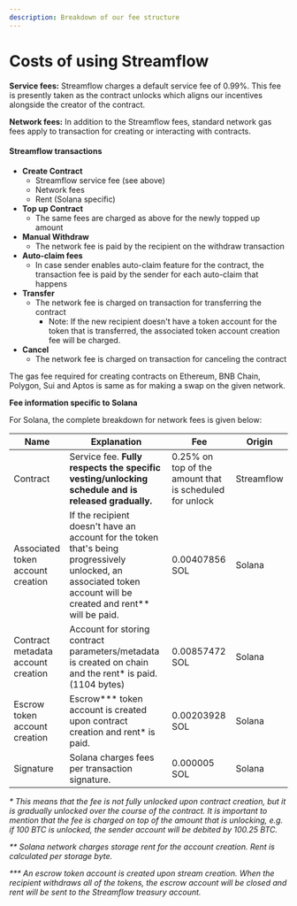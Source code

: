 ```yaml
---
description: Breakdown of our fee structure
---
```


# Costs of using Streamflow

**Service fees:** Streamflow charges a default service fee of 0.99%. This fee is presently taken as the contract unlocks which aligns our incentives alongside the creator of the contract.

**Network fees:** In addition to the Streamflow fees, standard network gas fees apply to transaction for creating or interacting with contracts.&#x20;

#### Streamflow transactions <a href="#streamflow-transactions" id="streamflow-transactions"></a>

* **Create Contract**
  * Streamflow service fee (see above)
  * Network fees
  * Rent (Solana specific)
* **Top up Contract**&#x20;
  * The same fees are charged as above for the newly topped up amount
* **Manual Withdraw**&#x20;
  * The network fee is paid by the recipient on the withdraw transaction
* **Auto-claim fees**&#x20;
  * In case sender enables auto-claim feature for the contract, the transaction fee is paid by the sender for each auto-claim that happens
* **Transfer**&#x20;
  * The network fee is charged on transaction for transferring the contract&#x20;
    * Note: If the new recipient doesn't have a token account for the token that is transferred, the associated token account creation fee will be charged.
* **Cancel**&#x20;
  * The network fee is charged on transaction for canceling the contract

The gas fee required for creating contracts on Ethereum, BNB Chain, Polygon, Sui and Aptos is same as for making a swap on the given network.&#x20;



**Fee information specific to Solana**

For Solana, the complete breakdown for network fees is given below:

| Name                               | Explanation                                                                                                                                                        | Fee                                                     | Origin     |
| ---------------------------------- | ------------------------------------------------------------------------------------------------------------------------------------------------------------------ | ------------------------------------------------------- | ---------- |
| Contract                           | Service fee. **Fully respects the specific vesting/unlocking schedule and is released gradually.**                                                                 | 0.25% on top of the amount that is scheduled for unlock | Streamflow |
| Associated token account creation  | If the recipient doesn't have an account for the token that's being progressively unlocked, an associated token account will be created and rent\*\* will be paid. | 0.00407856 SOL                                          | Solana     |
| Contract metadata account creation | Account for storing contract parameters/metadata is created on chain and the rent\* is paid. (1104 bytes)                                                          | 0.00857472 SOL                                          | Solana     |
| Escrow token account creation      | Escrow\*\*\* token account is created upon contract creation and rent\* is paid.                                                                                   | 0.00203928 SOL                                          | Solana     |
| Signature                          | Solana charges fees per transaction signature.                                                                                                                     | 0.000005 SOL                                            | Solana     |

_\* This means that the fee is not fully unlocked upon contract creation, but it is gradually unlocked over the course of the contract. It is important to mention that the fee is charged on top of the amount that is unlocking, e.g. if 100 BTC is unlocked, the sender account will be debited by 100.25 BTC._

_\*\* Solana network charges storage rent for the account creation._ _Rent is calculated per storage byte._

_\*\*\* An escrow token account is created upon stream creation. When the recipient withdraws all of the tokens, the escrow account will be closed and rent will be sent to the Streamflow treasury account._

#### &#x20;<a href="#streamflow-transactions" id="streamflow-transactions"></a>

